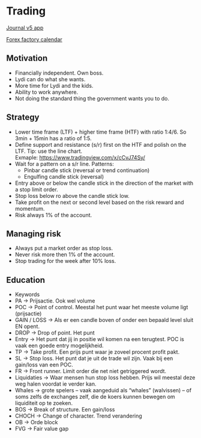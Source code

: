 # Trading

[Journal v5 app](https://github.com/kadimara/trading/tree/main/journal/#readme "Trading journal app where I can add my trades.")

[Forex factory calendar](https://www.forexfactory.com/calendar)

## Motivation

- Financially independent. Own boss.
- Lydi can do what she wants.
- More time for Lydi and the kids.
- Ability to work anywhere.
- Not doing the standard thing the government wants you to do.

## Strategy

- Lower time frame (LTF) + higher time frame (HTF) with ratio 1:4/6. So 3min + 15min has a ratio of 1:5.
- Define support and resistance (s/r) first on the HTF and polish on the LTF. Tip: use the line chart. \
  Exmaple: https://www.tradingview.com/x/cCvJ74Sy/
- Wait for a pattern on a s/r line. Patterns: 
  - Pinbar candle stick (reversal or trend continuation)
  - Engulfing candle stick (reversal)
- Entry above or below the candle stick in the direction of the market with a stop limit order.
- Stop loss below ro above the candle stick low.
- Take profit on the next or second level based on the risk reward and momentum.
- Risk always 1% of the account.

## Managing risk

- Always put a market order as stop loss.
- Never risk more then 1% of the account.
- Stop trading for the week after 10% loss.

## Education

- Keywords
- PA -> Prijsactie. Ook wel volume
- POC -> Point of control. Meestal het punt waar het meeste volume ligt (prijsactie)
- GAIN / LOSS -> Als er een candle boven of onder een bepaald level sluit EN opent.
- DROP -> Drop of point. Het punt
- Entry -> Het punt dat jij in positie wil komen na een terugtest. POC is vaak een goede entry mogelijkheid.
- TP -> Take profit. Een prijs punt waar je zoveel procent profit pakt.
- SL -> Stop loss. Het punt dat je uit de trade wil zijn. Vaak bij een gain/loss van een POC.
- FR -> Front runner. Limit order die net niet getriggered wordt.
- Liquidaties -> Waar mensen hun stop loss hebben. Prijs wil meestal deze weg halen voordat ie verder kan.
- Whales -> grote spelers – vaak aangeduid als “whales” (walvissen) – of soms zelfs de exchanges zelf, die de koers kunnen bewegen om liquiditeit op te zoeken.
- BOS -> Break of structure. Een gain/loss
- CHOCH -> Change of character. Trend verandering
- OB -> Orde block
- FVG -> Fair value gap
